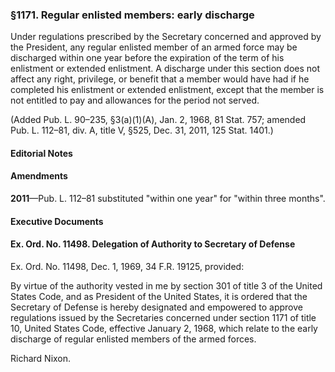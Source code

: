 ### §1171. Regular enlisted members: early discharge ###

Under regulations prescribed by the Secretary concerned and approved by the President, any regular enlisted member of an armed force may be discharged within one year before the expiration of the term of his enlistment or extended enlistment. A discharge under this section does not affect any right, privilege, or benefit that a member would have had if he completed his enlistment or extended enlistment, except that the member is not entitled to pay and allowances for the period not served.

(Added Pub. L. 90–235, §3(a)(1)(A), Jan. 2, 1968, 81 Stat. 757; amended Pub. L. 112–81, div. A, title V, §525, Dec. 31, 2011, 125 Stat. 1401.)

#### **Editorial Notes** ####

#### Amendments ####

**2011**—Pub. L. 112–81 substituted "within one year" for "within three months".

#### **Executive Documents** ####

#### Ex. Ord. No. 11498. Delegation of Authority to Secretary of Defense ####

Ex. Ord. No. 11498, Dec. 1, 1969, 34 F.R. 19125, provided:

By virtue of the authority vested in me by section 301 of title 3 of the United States Code, and as President of the United States, it is ordered that the Secretary of Defense is hereby designated and empowered to approve regulations issued by the Secretaries concerned under section 1171 of title 10, United States Code, effective January 2, 1968, which relate to the early discharge of regular enlisted members of the armed forces.

Richard Nixon.